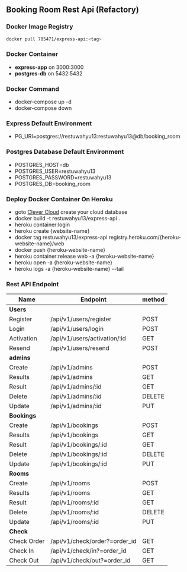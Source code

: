 ## Booking Room Rest Api (Refactory)

### Docker Image Registry

```sh
docker pull 705471/express-api:<tag>
```

### Docker Container

- **express-app** on 3000:3000
- **postgres-db** on 5432:5432

### Docker Command

- docker-compose up -d
- docker-compose down

### Express Default Environment

- PG_URI=postgres://restuwahyu13:restuwahyu13@db/booking_room

### Postgres Database Default Environment

- POSTGRES_HOST=db
- POSTGRES_USER=restuwahyu13
- POSTGRES_PASSWORD=restuwahyu13
- POSTGRES_DB=booking_room

### Deploy Docker Container On Heroku

- goto [Clever Cloud](https://www.clever-cloud.com) create your cloud database
- docker build -t restuwahyu13/express-api .
- heroku container:login
- heroku create {website-name}
- docker tag restuwahyu13/express-api registry.heroku.com/{heroku-website-name}/web
- docker push {heroku-website-name}
- heroku container:release web -a {heroku-website-name}
- heroku open -a {heroku-website-name}
- heroku logs -a {heroku-website-name} --tail

### Rest API Endpoint

| Name         | Endpoint                      | method |
| ------------ | ----------------------------- | ------ |
| **Users**    |                               |        |
| Register     | /api/v1/users/register        | POST   |
| Login        | /api/v1/users/login           | POST   |
| Activation   | /api/v1/users/activation/:id  | GET    |
| Resend       | /api/v1/users/resend          | POST   |
| **admins**   |                               |        |
| Create       | /api/v1/admins                | POST   |
| Results      | /api/v1/admins                | GET    |
| Result       | /api/v1/admins/:id            | GET    |
| Delete       | /api/v1/admins/:id            | DELETE |
| Update       | /api/v1/admins/:id            | PUT    |
| **Bookings** |                               |        |
| Create       | /api/v1/bookings              | POST   |
| Results      | /api/v1/bookings              | GET    |
| Result       | /api/v1/bookings/:id          | GET    |
| Delete       | /api/v1/bookings/:id          | DELETE |
| Update       | /api/v1/bookings/:id          | PUT    |
| **Rooms**    |                               |        |
| Create       | /api/v1/rooms                 | POST   |
| Results      | /api/v1/rooms                 | GET    |
| Result       | /api/v1/rooms/:id             | GET    |
| Delete       | /api/v1/rooms/:id             | DELETE |
| Update       | /api/v1/rooms/:id             | PUT    |
| **Check**    |                               |        |
| Check Order  | /api/v1/check/order?=order_id | GET    |
| Check In     | /api/v1/check/in?=order_id    | GET    |
| Check Out    | /api/v1/check/out?=order_id   | GET    |
